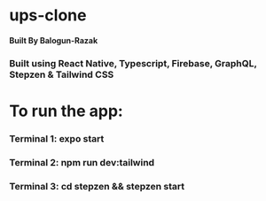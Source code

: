 <h1>ups-clone</h1>
<h4> Built By Balogun-Razak</h4>
</ul>
<h3>Built using React Native, Typescript, Firebase, GraphQL, Stepzen & Tailwind CSS</h3>
<h1>To run the app:</h1>
<h3>Terminal 1: expo start</h3>
<h3>Terminal 2: npm run dev:tailwind</h3>
<h3>Terminal 3: cd stepzen && stepzen start</h3>
</ul
